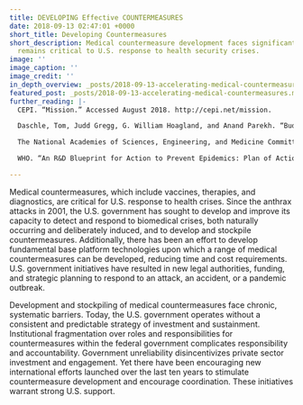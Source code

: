 ```yaml
---
title: DEVELOPING Effective COUNTERMEASURES
date: 2018-09-13 02:47:01 +0000
short_title: Developing Countermeasures
short_description: Medical countermeasure development faces significant barriers yet
  remains critical to U.S. response to health security crises.
image: ''
image_caption: ''
image_credit: ''
in_depth_overview: _posts/2018-09-13-accelerating-medical-countermeasures.md
featured_post: _posts/2018-09-13-accelerating-medical-countermeasures.md
further_reading: |-
  CEPI. “Mission.” Accessed August 2018. http://cepi.net/mission.

  Daschle, Tom, Judd Gregg, G. William Hoagland, and Anand Parekh. “Budgeting for Medical Countermeasures: An Ongoing Need for Preparedness.” Bipartisan Policy Center. February 2018. https://bipartisanpolicy.org/wp-content/uploads/2018/02/BPC-Health-Budgeting-For-Medical-Countermeasures-An-Ongoing-Need-For-Preparedness.pdf.

  The National Academies of Sciences, Engineering, and Medicine Committee on Global Health and the Future of the United States. “Global Health and the Future Role of the United States (Consensus Study Report).” The National Academies Press. 2017. http://nationalacademies.org/hmd/reports/2017/global-health-and-the-future-role-of-the-united-states.aspx.

  WHO. “An R&D Blueprint for Action to Prevent Epidemics: Plan of Action.” May 2016. http://www.who.int/blueprint/about/r_d_blueprint_plan_of_action.pdf?ua=1.

---
```

Medical countermeasures, which include vaccines, therapies, and diagnostics, are critical for U.S. response to health crises. Since the anthrax attacks in 2001, the U.S. government has sought to develop and improve its capacity to detect and respond to biomedical crises, both naturally occurring and deliberately induced, and to develop and stockpile countermeasures. Additionally, there has been an effort to develop fundamental base platform technologies upon which a range of medical countermeasures can be developed, reducing time and cost requirements. U.S. government initiatives have resulted in new legal authorities, funding, and strategic planning to respond to an attack, an accident, or a pandemic outbreak.

Development and stockpiling of medical countermeasures face chronic, systematic barriers. Today, the U.S. government operates without a consistent and predictable strategy of investment and sustainment. Institutional fragmentation over roles and responsibilities for countermeasures within the federal government complicates responsibility and accountability. Government unreliability disincentivizes private sector investment and engagement. Yet there have been encouraging new international efforts launched over the last ten years to stimulate countermeasure development and encourage coordination. These initiatives warrant strong U.S. support.